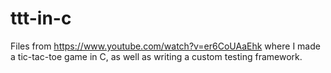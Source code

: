 # ttt-in-c

Files from https://www.youtube.com/watch?v=er6CoUAaEhk where I made a tic-tac-toe game in C, as well as writing a custom testing framework.
